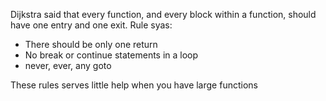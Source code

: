 Dijkstra said that every function, and every block within a function, should have one entry and one exit.
Rule syas:
- There should be only one return 
- No break or continue statements in a loop
- never, ever, any goto

These rules serves little help when you have large functions